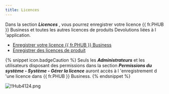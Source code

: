```yaml
---
title: Licences
---
```

Dans la section ***Licences*** , vous pourrez enregistrer votre licence {{ fr.PHUB }} Business et toutes les autres licences de produits Devolutions liées à l 'application.  

* [Enregistrer votre licence {{ fr.PHUB }} Business](/fr/hub/web-interface/hub-overview/administration/management/licenses/register-hub-business-license/) 
* [Enregistrer des licences de produit](/fr/hub/web-interface/hub-overview/administration/management/licenses/register-product-licenses/) 

{% snippet icon.badgeCaution %} 
Seuls les ***Administrateurs*** et les utilisateurs disposant des permissions dans la section ***Permissions du système - Système - Gérer la licence*** auront accès à l 'enregistrement d 'une licence dans {{ fr.PHUB }} Business. 
{% endsnippet %}
 
![!!Hub4124.png](/img/fr/hub/Hub4124.png) 
